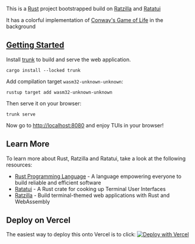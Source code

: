 This is a [Rust](https://www.rust-lang.org/) project bootstrapped build on [Ratzilla](https://orhun.dev/ratzilla/) and [Ratatui](https://ratatui.rs/)

It has a colorful implementation of [Conway's Game of Life](https://en.wikipedia.org/wiki/Conway%27s_Game_of_Life) in the background

## [Getting Started](https://github.com/orhun/ratzilla#serve)

Install [trunk](https://trunkrs.dev) to build and serve the web application.

```shell
cargo install --locked trunk
```

Add compilation target `wasm32-unknown-unknown`:

```shell
rustup target add wasm32-unknown-unknown
```

Then serve it on your browser:

```shell
trunk serve
```

Now go to [http://localhost:8080](http://localhost:8080) and enjoy TUIs in your browser!

## Learn More

To learn more about Rust, Ratzilla and Ratatui, take a look at the following resources:

- [Rust Programming Language](https://www.rust-lang.org/) - A language empowering everyone to build reliable and efficient software
- [Ratatui](https://ratatui.rs/) - A Rust crate for cooking up Terminal User Interfaces
- [Ratzilla](https://orhun.dev/ratzilla/) - Build terminal-themed web applications with Rust and WebAssembly

## Deploy on Vercel

The easiest way to deploy this onto Vercel is to click:
[![Deploy with Vercel](https://vercel.com/button)](https://vercel.com/new/clone?repository-url=https%3A%2F%2Fgithub.com%2Fjetpham%2Fjetpham-com)